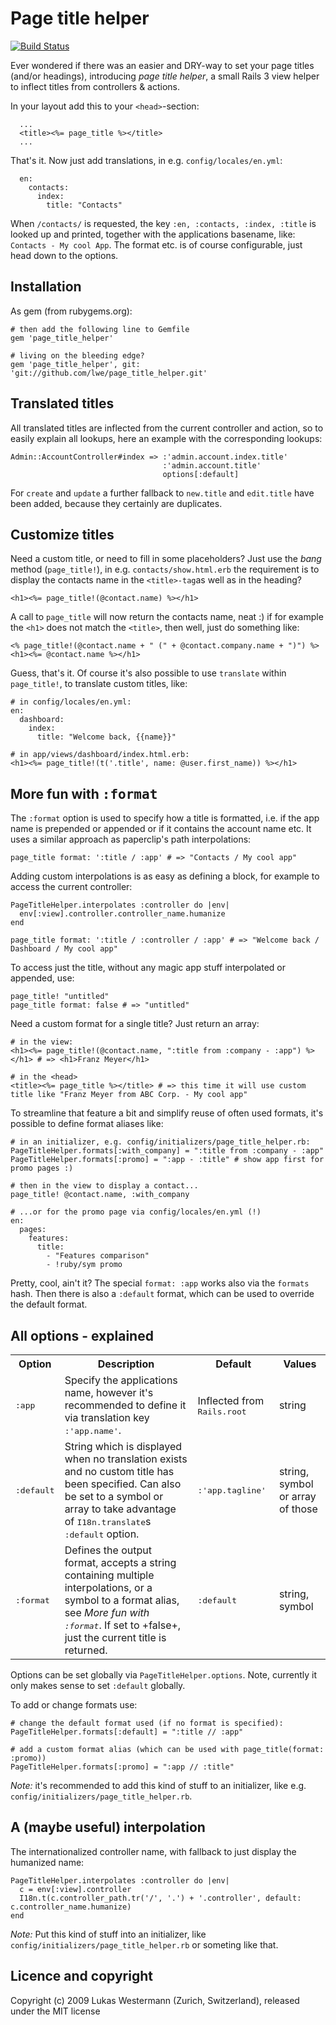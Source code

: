 # Page title helper

[![Build Status](https://travis-ci.org/lwe/page_title_helper.svg?branch=master)](https://travis-ci.org/lwe/page_title_helper)

Ever wondered if there was an easier and DRY-way to set your page titles (and/or headings),
introducing _page title helper_, a small Rails 3 view helper to inflect titles from controllers
& actions.

In your layout add this to your `<head>`-section:

      ...
      <title><%= page_title %></title>
      ...

That's it. Now just add translations, in e.g. `config/locales/en.yml`:

      en:
        contacts:
          index:
            title: "Contacts"

When `/contacts/` is requested, the key `:en, :contacts, :index, :title`
is looked up and printed, together with the applications basename, like: `Contacts - My cool App`.
The format etc. is of course configurable, just head down to the options.

## Installation

As gem (from rubygems.org):

    # then add the following line to Gemfile
    gem 'page_title_helper'

    # living on the bleeding edge?
    gem 'page_title_helper', git: 'git://github.com/lwe/page_title_helper.git'

## Translated titles

All translated titles are inflected from the current controller and action, so to
easily explain all lookups, here an example with the corresponding lookups:

    Admin::AccountController#index => :'admin.account.index.title'
                                      :'admin.account.title'
                                      options[:default]

For `create` and `update` a further fallback to `new.title` and `edit.title` have
been added, because they certainly are duplicates.

## Customize titles

Need a custom title, or need to fill in some placeholders? Just use the _bang_ method (`page_title!`), in e.g.
`contacts/show.html.erb` the requirement is to display the contacts name in the
`<title>-tag`as well as in the heading?

    <h1><%= page_title!(@contact.name) %></h1>

A call to `page_title` will now return the contacts name, neat :) if for example the
`<h1>` does not match the `<title>`, then well, just do something like:

    <% page_title!(@contact.name + " (" + @contact.company.name + ")") %>
    <h1><%= @contact.name %></h1>

Guess, that's it. Of course it's also possible to use `translate` within `page_title!`, to
translate custom titles, like:

    # in config/locales/en.yml:
    en:
      dashboard:
        index:
          title: "Welcome back, {{name}}"

    # in app/views/dashboard/index.html.erb:
    <h1><%= page_title!(t('.title', name: @user.first_name)) %></h1>

## More fun with <tt>:format</tt>

The `:format` option is used to specify how a title is formatted, i.e. if the app name is
prepended or appended or if it contains the account name etc. It uses a similar approach as
paperclip's path interpolations:

    page_title format: ':title / :app' # => "Contacts / My cool app"

Adding custom interpolations is as easy as defining a block, for example to access the current
controller:

    PageTitleHelper.interpolates :controller do |env|
      env[:view].controller.controller_name.humanize
    end

    page_title format: ':title / :controller / :app' # => "Welcome back / Dashboard / My cool app"

To access just the title, without any magic app stuff interpolated or appended, use:

    page_title! "untitled"
    page_title format: false # => "untitled"

Need a custom format for a single title? Just return an array:

    # in the view:
    <h1><%= page_title!(@contact.name, ":title from :company - :app") %></h1> # => <h1>Franz Meyer</h1>

    # in the <head>
    <title><%= page_title %></title> # => this time it will use custom title like "Franz Meyer from ABC Corp. - My cool app"

To streamline that feature a bit and simplify reuse of often used formats, it's possible to define format aliases like:

    # in an initializer, e.g. config/initializers/page_title_helper.rb:
    PageTitleHelper.formats[:with_company] = ":title from :company - :app"
    PageTitleHelper.formats[:promo] = ":app - :title" # show app first for promo pages :)

    # then in the view to display a contact...
    page_title! @contact.name, :with_company

    # ...or for the promo page via config/locales/en.yml (!)
    en:
      pages:
        features:
          title:
            - "Features comparison"
            - !ruby/sym promo

Pretty, cool, ain't it? The special `format: :app` works also via the `formats` hash. Then there is also a
`:default` format, which can be used to override the default format.

## All options - explained

<table>
  <tr>
    <th>Option</th><th>Description</th><th>Default</th><th>Values</th>
  </tr>
  <tr>
    <td><tt>:app</tt></td>
    <td>Specify the applications name, however it's
        recommended to define it via translation key <tt>:'app.name'</tt>.</td>
    <td>Inflected from <tt>Rails.root</tt></td>
    <td>string</td>
  </tr>
  <tr>
    <td><tt>:default</tt></td>
    <td>String which is displayed when no translation exists and no custom title
        has been specified. Can also be set to a symbol or array to take advantage of
        <tt>I18n.translate</tt>s <tt>:default</tt> option.</td>
    <td><tt>:'app.tagline'</tt></td>
    <td>string, symbol or array of those</td>
  </tr>
  <tr>
    <td><tt>:format</tt></td>
    <td>Defines the output format, accepts a string containing multiple interpolations, or
        a symbol to a format alias, see <i>More fun with <tt>:format</tt></i>. If set to
        +false+, just the current title is returned.</td>
    <td><tt>:default</tt></td>
    <td>string, symbol</td>
  </tr>
</table>
</p>

Options can be set globally via `PageTitleHelper.options`. Note, currently it only
makes sense to set `:default` globally.

To add or change formats use:

    # change the default format used (if no format is specified):
    PageTitleHelper.formats[:default] = ":title // :app"

    # add a custom format alias (which can be used with page_title(format: :promo))
    PageTitleHelper.formats[:promo] = ":app // :title"

_Note:_ it's recommended to add this kind of stuff to an initializer, like e.g.
`config/initializers/page_title_helper.rb`.

## A (maybe useful) interpolation

The internationalized controller name, with fallback to just display the humanized name:

    PageTitleHelper.interpolates :controller do |env|
      c = env[:view].controller
      I18n.t(c.controller_path.tr('/', '.') + '.controller', default: c.controller_name.humanize)
    end

_Note:_ Put this kind of stuff into an initializer, like `config/initializers/page_title_helper.rb` or someting like that.

## Licence and copyright
Copyright (c) 2009 Lukas Westermann (Zurich, Switzerland), released under the MIT license
